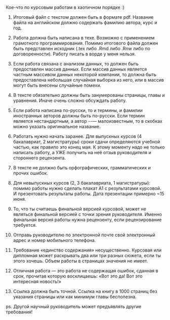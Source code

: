 Кое-что по курсовым работам в хаотичном порядке :)

1. Итоговый файл с текстом должен быть в формате pdf. Название файла на английском должно содержать фамилию автора, курс и год.

2. Работа должна быть написана в техе. Возможно с применением грамотного программирования. Помимо итогового файла должен быть представлен исходник (.tex либо .Rmd либо .Rnw либо по договоренности). Работу писать в ворде у меня нельзя.

3. Если работа связана с анализом данных, то должен быть предоставлен массив данных. Если массив данных является частным массивом данных некоторой компании, то должна быть предоставлена небольшая случайная выборка из него, или в массив могут быть внесены случайные помехи.

3. В тексте обязательно должны быть занумерованы страницы, главы и уравнения. Иначе очень сложно обсуждать работу.

4. Если работа написана по-русски, то и термины, и фамилии иностранных авторов должны быть по-русски. Если термин является нестандартным, а автор --— малоизвестным, то в скобках можно указать оригинальное название.

5. Работать нужно начать заранее.  Для выпускных курсов (4 бакалавриат, 2 магистратуры) сроки сдачи определяются учебной частью, как правило это конец мая. К этому моменту надо не только написать работу, а УЖЕ получить на неё отзыв руководителя и стороннего рецензента.

6. В тексте не должно быть орфографических, грамматических и прочих ошибок.

7. Для невыпускных курсов (2, 3 бакалавриата, 1 магистратуры): помимо работы нужно сделать плакат А1 с результатами курсовой. И презентовать результаты работы. Дата презентации примерно ~15 июня.

8. То, что ты считаешь финальной версией курсовой, может не являться финальной версией с точки зрения руководителя. Именно финальная версия работы нужна рецензенту, если рецензирование требуется.

9. Отправь руководителю по электронной почте свой электронный адрес и номер мобильного телефона.

10. Требование «единство содержания» несущественно. Курсовая или дипломная может раскрывать два или три разных сюжета, если ты этого хочешь. Объем работы в страницах значения не имеет.

11. Отличная работа — это работа не содержащая ошибок, сданная в срок, прочитав которую восклицаешь: «Вот это да! Вот это интересная новость!»

12. Ссылка должна быть точной. Ссылка на книгу в 1000 страниц без указания страницы или как минимум главы бесполезна.

ps. Другой научный руководитель может предъявлять другие требования!
